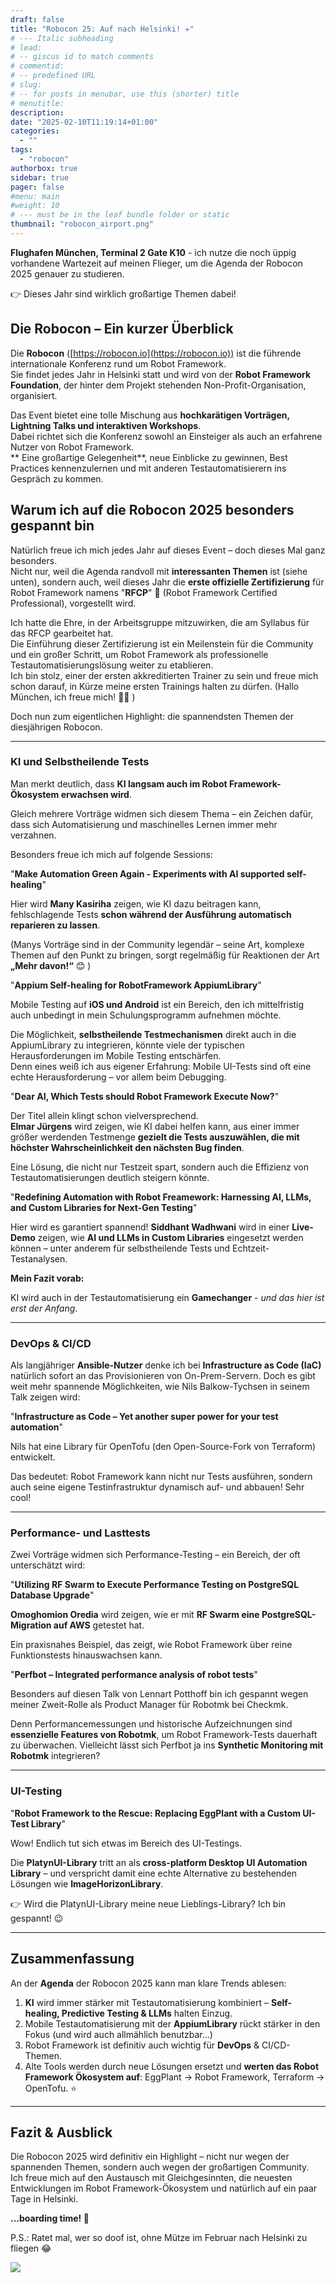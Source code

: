 ```yaml
---
draft: false
title: "Robocon 25: Auf nach Helsinki! ✈️"
# --- Italic subheading
# lead: 
# -- giscus id to match comments
# commentid: 
# -- predefined URL
# slug: 
# -- for posts in menubar, use this (shorter) title
# menutitle: 
description: 
date: "2025-02-10T11:19:14+01:00"
categories:
  - ""
tags:
  - "robocon"
authorbox: true
sidebar: true
pager: false
#menu: main
#weight: 10
# --- must be in the leaf bundle folder or static
thumbnail: "robocon_airport.png"
---
```


**Flughafen München, Terminal 2 Gate K10** - ich nutze die noch üppig vorhandene Wartezeit auf meinen Flieger, um die Agenda der Robocon 2025 genauer zu studieren.

👉 Dieses Jahr sind wirklich großartige Themen dabei!  


<!--more-->

## Die Robocon – Ein kurzer Überblick  

Die **Robocon** ([https://robocon.io](https://robocon.io)) ist die führende internationale Konferenz rund um Robot Framework.  
Sie findet jedes Jahr in Helsinki statt und wird von der **Robot Framework Foundation**, der hinter dem Projekt stehenden Non-Profit-Organisation, organisiert.  

Das Event bietet eine tolle Mischung aus **hochkarätigen Vorträgen, Lightning Talks und interaktiven Workshops**.  
Dabei richtet sich die Konferenz sowohl an Einsteiger als auch an erfahrene Nutzer von Robot Framework.  
**
Eine großartige Gelegenheit**, neue Einblicke zu gewinnen, Best Practices kennenzulernen und mit anderen Testautomatisierern ins Gespräch zu kommen.  

## Warum ich auf die Robocon 2025 besonders gespannt bin  

Natürlich freue ich mich jedes Jahr auf dieses Event – doch dieses Mal ganz besonders.  
Nicht nur, weil die Agenda randvoll mit **interessanten Themen** ist (siehe unten), sondern auch, weil dieses Jahr die **erste offizielle Zertifizierung** für Robot Framework namens "**RFCP**" 🏅 (Robot Framework Certified Professional), vorgestellt wird.  

Ich hatte die Ehre, in der Arbeitsgruppe mitzuwirken, die am Syllabus für das RFCP gearbeitet hat.  
Die Einführung dieser Zertifizierung ist ein Meilenstein für die Community und ein großer Schritt, um Robot Framework als professionelle Testautomatisierungslösung weiter zu etablieren.  
Ich bin stolz, einer der ersten akkreditierten Trainer zu sein und freue mich schon darauf, in Kürze meine ersten Trainings halten zu dürfen. (Hallo München, ich freue mich! 🙋‍♂️ )

Doch nun zum eigentlichen Highlight: die spannendsten Themen der diesjährigen Robocon.  

---

### KI und Selbstheilende Tests  

Man merkt deutlich, dass **KI langsam auch im Robot Framework-Ökosystem erwachsen wird**.  

Gleich mehrere Vorträge widmen sich diesem Thema – ein Zeichen dafür, dass sich Automatisierung und maschinelles Lernen immer mehr verzahnen.  

Besonders freue ich mich auf folgende Sessions:  

"**Make Automation Green Again - Experiments with AI supported self-healing**"

Hier wird **Many Kasiriha** zeigen, wie KI dazu beitragen kann, fehlschlagende Tests **schon während der Ausführung automatisch reparieren zu lassen**. 

(Manys Vorträge sind in der Community legendär – seine Art, komplexe Themen auf den Punkt zu bringen, sorgt regelmäßig für Reaktionen der Art **„Mehr davon!“** 😊  ) 

"**Appium Self-healing for RobotFramework AppiumLibrary**"

Mobile Testing auf **iOS und Android** ist ein Bereich, den ich mittelfristig auch unbedingt in mein Schulungsprogramm aufnehmen möchte.  

Die Möglichkeit, **selbstheilende Testmechanismen** direkt auch in die AppiumLibrary zu integrieren, könnte viele der typischen Herausforderungen im Mobile Testing entschärfen.  
Denn eines weiß ich aus eigener Erfahrung: Mobile UI-Tests sind oft eine echte Herausforderung – vor allem beim Debugging. 

"**Dear AI, Which Tests should Robot Framework Execute Now?**"

Der Titel allein klingt schon vielversprechend.  
**Elmar Jürgens** wird zeigen, wie KI dabei helfen kann, aus einer immer größer werdenden Testmenge **gezielt die Tests auszuwählen, die mit höchster Wahrscheinlichkeit den nächsten Bug finden**.  

Eine Lösung, die nicht nur Testzeit spart, sondern auch die Effizienz von Testautomatisierungen deutlich steigern könnte.  

"**Redefining Automation with Robot Freamework: Harnessing AI, LLMs, and Custom Libraries for Next-Gen Testing**"

Hier wird es garantiert spannend! **Siddhant Wadhwani** wird in einer **Live-Demo** zeigen, wie **AI und LLMs in Custom Libraries** eingesetzt werden können – unter anderem für selbstheilende Tests und Echtzeit-Testanalysen.  

**Mein Fazit vorab:** 

KI wird auch in der Testautomatisierung ein **Gamechanger** - *und das hier ist erst der Anfang*. 

---

### DevOps & CI/CD  

Als langjähriger **Ansible-Nutzer** denke ich bei **Infrastructure as Code (IaC)** natürlich sofort an das Provisionieren von On-Prem-Servern. Doch es gibt weit mehr spannende Möglichkeiten, wie Nils Balkow-Tychsen in seinem Talk zeigen wird: 

"**Infrastructure as Code – Yet another super power for your test automation**"

Nils hat eine Library für OpenTofu (den Open-Source-Fork von Terraform) entwickelt.  

Das bedeutet: Robot Framework kann nicht nur Tests ausführen, sondern auch seine eigene Testinfrastruktur dynamisch auf- und abbauen! Sehr cool!

---

### Performance- und Lasttests  

Zwei Vorträge widmen sich Performance-Testing – ein Bereich, der oft unterschätzt wird:  

"**Utilizing RF Swarm to Execute Performance Testing on PostgreSQL Database Upgrade**"

**Omoghomion Oredia** wird zeigen, wie er mit **RF Swarm eine PostgreSQL-Migration auf AWS** getestet hat.  

Ein praxisnahes Beispiel, das zeigt, wie Robot Framework über reine Funktionstests hinauswachsen kann.  

"**Perfbot – Integrated performance analysis of robot tests**"

Besonders auf diesen Talk von Lennart Potthoff bin ich gespannt wegen meiner Zweit-Rolle als Product Manager für Robotmk bei Checkmk.

Denn Performancemessungen und historische Aufzeichnungen sind **essenzielle Features von Robotmk**, um Robot Framework-Tests dauerhaft zu überwachen. Vielleicht lässt sich Perfbot ja ins **Synthetic Monitoring mit Robotmk** integrieren?  

---

### UI-Testing  

"**Robot Framework to the Rescue: Replacing EggPlant with a Custom UI-Test Library**"

Wow! Endlich tut sich etwas im Bereich des UI-Testings.

Die **PlatynUI-Library** tritt an als **cross-platform Desktop UI Automation Library** – und verspricht damit eine echte Alternative zu bestehenden Lösungen wie **ImageHorizonLibrary**.  

👉  Wird die PlatynUI-Library meine neue Lieblings-Library? Ich bin gespannt!  😉

---

## Zusammenfassung  

An der **Agenda** der Robocon 2025 kann man klare Trends ablesen:  

1. **KI** wird immer stärker mit Testautomatisierung kombiniert – **Self-healing, Predictive Testing & LLMs** halten Einzug.  
2. Mobile Testautomatisierung mit der **AppiumLibrary** rückt stärker in den Fokus (und wird auch allmählich benutzbar...)  
3. Robot Framework ist definitiv auch wichtig für **DevOps** & CI/CD-Themen.
4. Alte Tools werden durch neue Lösungen ersetzt und **werten das Robot Framework Ökosystem auf**: EggPlant → Robot Framework, Terraform → OpenTofu. ⭐️ 

---

## Fazit & Ausblick  

Die Robocon 2025 wird definitiv ein Highlight – nicht nur wegen der spannenden Themen, sondern auch wegen der großartigen Community.  
Ich freue mich auf den Austausch mit Gleichgesinnten, die neuesten Entwicklungen im Robot Framework-Ökosystem und natürlich auf ein paar Tage in Helsinki. 

**...boarding time! 💺**


P.S.: Ratet mal, wer so doof ist, ohne Mütze im Februar nach Helsinki zu fliegen 😂

![](window.png)